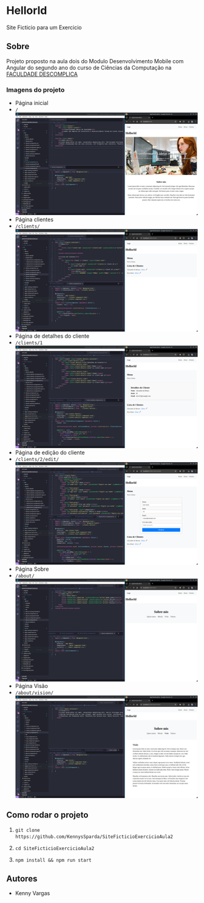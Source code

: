 # Hellorld 
Site Ficticio para um Exercicio 

## Sobre
Projeto proposto na aula dois do Modulo Desenvolvimento Mobile com Angular do segundo ano do curso de Ciências da Computação na [FACULDADE DESCOMPLICA](https://descomplica.com.br/faculdade/)

### Imagens do projeto
- Página inicial
- ```/```
![Home](/src/assets/readmeImages/Screenshot_2024-04-30_02-53-37.png)
- Página clientes
- ```/clients/```
![Home](/src/assets/readmeImages/Screenshot_2024-04-30_02-54-16.png)
- Página de detalhes do cliente
- ```/clients/1```
![Home](/src/assets/readmeImages/Screenshot_2024-04-30_02-54-43.png)
- Página de edição do cliente
- ```/clients/2/edit/```
![Home](/src/assets/readmeImages/Screenshot_2024-04-30_02-55-03.png)
- Página Sobre
- ```/about/```
![Home](/src/assets/readmeImages/Screenshot_2024-04-30_02-55-24.png)
- Página Visão
- ```/about/vision/```
![Home](/src/assets/readmeImages/Screenshot_2024-04-30_02-55-48.png)

## Como rodar o projeto

1. ```git clone https://github.com/KennysSparda/SiteFicticioExercicioAula2```

2. ```cd SiteFicticioExercicioAula2```

3. ```npm install && npm run start```

## Autores 
- Kenny Vargas